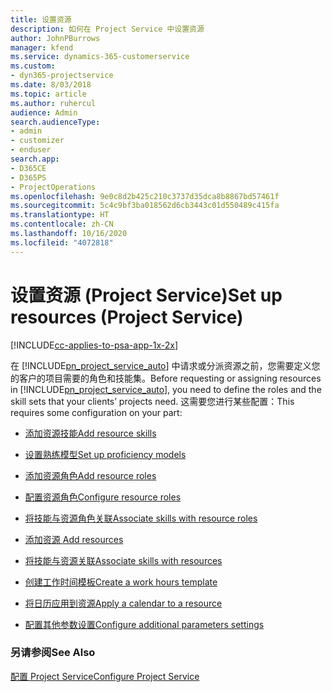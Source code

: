 ```yaml
---
title: 设置资源
description: 如何在 Project Service 中设置资源
author: JohnPBurrows
manager: kfend
ms.service: dynamics-365-customerservice
ms.custom:
- dyn365-projectservice
ms.date: 8/03/2018
ms.topic: article
ms.author: ruhercul
audience: Admin
search.audienceType:
- admin
- customizer
- enduser
search.app:
- D365CE
- D365PS
- ProjectOperations
ms.openlocfilehash: 9e0c8d2b425c210c3737d35dca8b8867bd57461f
ms.sourcegitcommit: 5c4c9bf3ba018562d6cb3443c01d550489c415fa
ms.translationtype: HT
ms.contentlocale: zh-CN
ms.lasthandoff: 10/16/2020
ms.locfileid: "4072818"
---
```

# <a name="set-up-resources-project-service"></a><span data-ttu-id="8e815-103">设置资源 (Project Service)</span><span class="sxs-lookup"><span data-stu-id="8e815-103">Set up resources (Project Service)</span></span>

[!INCLUDE[cc-applies-to-psa-app-1x-2x](../includes/cc-applies-to-psa-app-1x-2x.md)]

<span data-ttu-id="8e815-104">在 [!INCLUDE[pn_project_service_auto](../includes/pn-project-service-auto.md)] 中请求或分派资源之前，您需要定义您的客户的项目需要的角色和技能集。</span><span class="sxs-lookup"><span data-stu-id="8e815-104">Before requesting or assigning resources in [!INCLUDE[pn_project_service_auto](../includes/pn-project-service-auto.md)], you need to define the roles and the skill sets that your clients’ projects need.</span></span> <span data-ttu-id="8e815-105">这需要您进行某些配置：</span><span class="sxs-lookup"><span data-stu-id="8e815-105">This requires some configuration on your part:</span></span>  
  
-   [<span data-ttu-id="8e815-106">添加资源技能</span><span class="sxs-lookup"><span data-stu-id="8e815-106">Add resource skills</span></span>](../psa/add-resource-skills.md)  
  
-   [<span data-ttu-id="8e815-107">设置熟练模型</span><span class="sxs-lookup"><span data-stu-id="8e815-107">Set up proficiency models</span></span>](../psa/set-up-proficiency-models.md)  
  
-   [<span data-ttu-id="8e815-108">添加资源角色</span><span class="sxs-lookup"><span data-stu-id="8e815-108">Add resource roles</span></span>](../psa/add-resource-roles.md)  
  
-   [<span data-ttu-id="8e815-109">配置资源角色</span><span class="sxs-lookup"><span data-stu-id="8e815-109">Configure resource roles</span></span>](../psa/configure-resource-roles.md)  
  
-   [<span data-ttu-id="8e815-110">将技能与资源角色关联</span><span class="sxs-lookup"><span data-stu-id="8e815-110">Associate skills with resource roles</span></span>](../psa/associate-skills-with-resource-roles.md)  
  
-   [<span data-ttu-id="8e815-111">添加资源 </span><span class="sxs-lookup"><span data-stu-id="8e815-111">Add resources</span></span>](../psa/add-resources.md)  
  
-   [<span data-ttu-id="8e815-112">将技能与资源关联</span><span class="sxs-lookup"><span data-stu-id="8e815-112">Associate skills with resources</span></span>](../psa/associate-skills-with-resources.md)  
  
-   [<span data-ttu-id="8e815-113">创建工作时间模板</span><span class="sxs-lookup"><span data-stu-id="8e815-113">Create a work hours template</span></span>](../psa/create-work-hours-template.md)  
  
-   [<span data-ttu-id="8e815-114">将日历应用到资源</span><span class="sxs-lookup"><span data-stu-id="8e815-114">Apply a calendar to a resource</span></span>](../psa/apply-calendar-resource.md)  
  
-   [<span data-ttu-id="8e815-115">配置其他参数设置</span><span class="sxs-lookup"><span data-stu-id="8e815-115">Configure additional parameters settings</span></span>](../psa/configure-additional-parameters-settings.md)  
  
### <a name="see-also"></a><span data-ttu-id="8e815-116">另请参阅</span><span class="sxs-lookup"><span data-stu-id="8e815-116">See Also</span></span>  
 [<span data-ttu-id="8e815-117">配置 Project Service</span><span class="sxs-lookup"><span data-stu-id="8e815-117">Configure Project Service</span></span>](../psa/configure.md)
